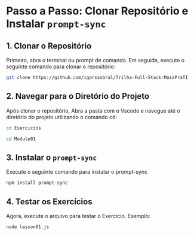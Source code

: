 # Passo a Passo: Clonar Repositório e Instalar `prompt-sync`

## 1. Clonar o Repositório

Primeiro, abra o terminal ou prompt de comando. Em seguida, execute o seguinte comando para clonar o repositório:

```bash
git clone https://github.com/igorssobral/Trilha-Full-Stack-MaisPraTI
````

## 2. Navegar para o Diretório do Projeto
Após clonar o repositório, Abra a pasta com o Vscode e navegue até o diretório do projeto utilizando o comando cd:

```bash
cd Exercicios

cd Module01
```

## 3. Instalar o `prompt-sync`

Execute o seguinte comando para instalar o prompt-sync

```bash
npm install prompt-sync
```
## 4. Testar os Exercícios

Agora, execute o arquivo para testar o Exercicio, Exemplo:

```bash
node lesson01.js
```
